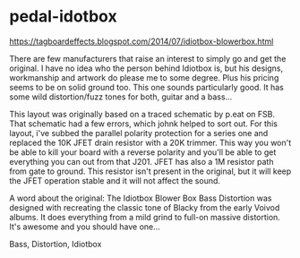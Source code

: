 # pedal-idotbox

https://tagboardeffects.blogspot.com/2014/07/idiotbox-blowerbox.html


There are few manufacturers that raise an interest to simply go and get the original. I have no idea who the person behind Idiotbox is, but his designs, workmanship and artwork do please me to some degree. Plus his pricing seems to be on solid ground too. This one sounds particularly good. It has some wild distortion/fuzz tones for both, guitar and a bass...

This layout was originally based on a traced schematic by p.eat on FSB. That schematic had a few errors, which johnk helped to sort out. For this layout, i've subbed the parallel polarity protection for a series one and replaced the 10K JFET drain resistor with a 20K trimmer. This way you won't be able to kill your board with a reverse polarity and you'll be able to get everything you can out from that J201. JFET has also a 1M resistor path from gate to ground. This resistor isn't present in the original, but it will keep the JFET operation stable and it will not affect the sound.

A word about the original:
 The Idiotbox Blower Box Bass Distortion was designed with recreating the classic tone of Blacky from the early Voivod albums. It does everything from a mild grind to full-on massive distortion. It's awesome and you should have one…
 
 
Bass, Distortion, Idiotbox
